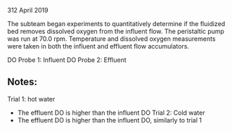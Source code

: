 312 April 2019

The subteam began experiments to quantitatively determine if the fluidized bed removes dissolved oxygen from the influent flow. The peristaltic pump was run at 70.0 rpm. Temperature and dissolved oxygen measurements were taken in both the influent and effluent flow accumulators.

DO Probe 1: Influent
DO Probe 2: Effluent

## Notes:
Trial 1: hot water
- The effluent DO is higher than the influent DO
Trial 2: Cold water
- The effluent DO is higher than the influent DO, similarly to trial 1
